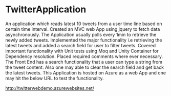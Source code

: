 # TwitterApplication
An application which reads latest 10 tweets from a user time line based on certain time interval.
Created an MVC web App using jquery to fetch data asynchronously.
The Application usually polls every 1min to retrieve the newly added tweets.
Implemented the major functionality i.e retrieving the latest tweets and added a search field for user to filter tweets.
Covered important functionality with Unit tests using Moq and Unity Container for Dependency resolution.
Placed required comments where ever necessary.
The Front End has a search functionality that a user can type a string from the tweet content.
Also one may able to clear the search field and get back the latest tweets.
This Application is hosted on Azure as a web App and one may hit the below URL to test the functionality.

http://twitterwebdemo.azurewebsites.net/
